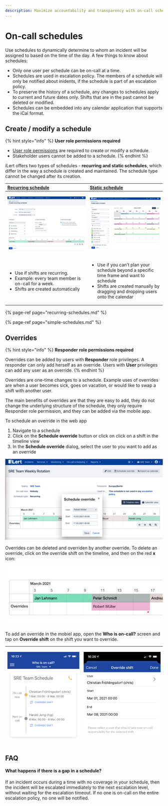 ```yaml
---
description: Maximize accountability and transparency with on-call schedules
---
```


# On-call schedules

Use schedules to dynamically determine to whom an incident will be assigned to based on the time of the day. A few things to know about schedules:

* Only one user per schedule can be on-call at a time.
* Schedules are used in escalation policy. The members of a schedule will only be notified about inidents, if the schedule is part of an escalation policy.
* To preserve the history of a schedule, any changes to schedules apply to current and future dates only. Shifts that are in the past cannot be deleted or modified.
* Schedules can be embedded into any calendar application that supports the iCal format.

## Create / modify a schedule

{% hint style="info" %}
**User role permissions required**

* [User role permissions](../user-roles-and-permissions.md) are required to create or modify a schedule. 
* Stakeholder users cannot be added to a schedule.
{% endhint %}

iLert offers two types of schedules - **recurring and static schedules**, which differ in the way a schedule is created and maintained. The schedule type cannot be changed after its creation.

<table>
  <thead>
    <tr>
      <th style="text-align:left"><a href="recurring-schedules.md">Recurring schedule</a>
      </th>
      <th style="text-align:left"><a href="simple-schedules.md">Static schedule</a>
      </th>
    </tr>
  </thead>
  <tbody>
    <tr>
      <td style="text-align:left">
        <p>
          <img src="../../.gitbook/assets/image (28).png" alt/>
        </p>
        <p></p>
      </td>
      <td style="text-align:left">
        <p>
          <img src="../../.gitbook/assets/image (32).png" alt/>
        </p>
        <p></p>
      </td>
    </tr>
    <tr>
      <td style="text-align:left">
        <ul>
          <li>Use if shifts are recurring.</li>
          <li>Example: every team member is on-call for a week.</li>
          <li>Shifts are created automatically</li>
        </ul>
      </td>
      <td style="text-align:left">
        <ul>
          <li>Use if you can&#x2019;t plan your schedule beyond a specific time frame
            and want to schedule</li>
          <li>Shifts are created manually by dragging and dropping users onto the calendar</li>
        </ul>
      </td>
    </tr>
  </tbody>
</table>

{% page-ref page="recurring-schedules.md" %}

{% page-ref page="simple-schedules.md" %}

## Overrides

{% hint style="info" %}
**Responder role permissions required**

Overrides can be added by users with **Responder** role privileges. A responder can only add herself as an override. Users with **User** privileges can add any user as an override.
{% endhint %}

Overrides are one-time changes to a schedule. Example uses of overrides are when a user becomes sick, goes on vacation, or would like to swap a shift with another user.

The main benefits of overrides are that they are easy to add, they do not change the underlying structure of the schedule, they only require Responder role permission, and they can be added via the mobile app.

To schedule an override in the web app

1. Navigate to a schedule
2. Click on the **Schedule override** button or click on click on a shift in the timeline view
3. In the **Schedule override** dialog, select the user to you want to add as an override

![](../../.gitbook/assets/image%20%2827%29.png)

Overrides can be deleted and overriden by another override. To delete an override, click on the override shift on the timeline, and then on the red **x** icon:

![](../../.gitbook/assets/image%20%2826%29.png)

To add an override in the mobiel app, open the **Who is on-call?** screen and tap on **Override shift** on the shift you want to override. 

<table>
  <thead>
    <tr>
      <th style="text-align:center">
        <p></p>
        <p>
          <img src="../../.gitbook/assets/image (31).png" alt/>
        </p>
      </th>
      <th style="text-align:center">
        <p></p>
        <p>
          <img src="../../.gitbook/assets/image (34).png" alt/>
        </p>
      </th>
    </tr>
  </thead>
  <tbody></tbody>
</table>

## FAQ

#### What happens if there is a gap in a schedule?

If an incident occurs during a time with no coverage in your schedule, then the incident will be escalated immediately to the next escalation level, without waiting for the escalation timeout. If no one is on-call on the entire escalation policy, no one will be notified. 

